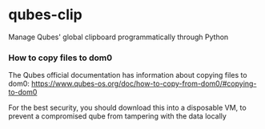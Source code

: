 # qubes-clip
Manage Qubes' global clipboard programmatically through Python

### How to copy files to dom0

The Qubes official documentation has information about copying files to dom0: https://www.qubes-os.org/doc/how-to-copy-from-dom0/#copying-to-dom0

For the best security, you should download this into a disposable VM, to prevent a compromised qube from tampering with the data locally
